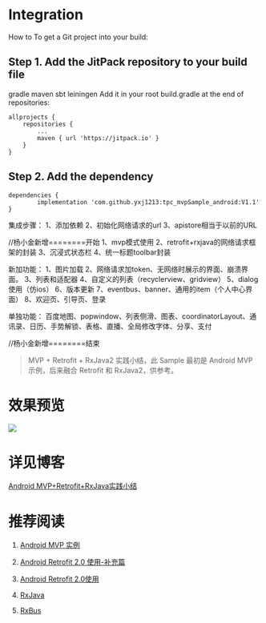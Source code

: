 Integration
====
How to
To get a Git project into your build:

Step 1. Add the JitPack repository to your build file
------- 

gradle
maven
sbt
leiningen
Add it in your root build.gradle at the end of repositories:

	allprojects {
		repositories {
			...
			maven { url 'https://jitpack.io' }
		}
	}
Step 2. Add the dependency
------- 

	dependencies {
	        implementation 'com.github.yxj1213:tpc_mvpSample_android:V1.1'
	}

集成步骤：
1、添加依赖
2、初始化网络请求的url
3、apistore相当于以前的URL


//杨小金新增========开始
1、mvp模式使用
2、retrofit+rxjava的网络请求框架的封装
3、沉浸式状态栏
4、统一标题toolbar封装


新加功能：
1、图片加载
2、网络请求加token、无网络时展示的界面、崩溃界面。
3、列表和适配器
4、自定义的列表（recyclerview、gridview）
5、dialog使用（仿ios）
6、版本更新
7、eventbus、banner、通用的item（个人中心界面）
8、欢迎页、引导页、登录


单独功能：
百度地图、popwindow、列表侧滑、图表、coordinatorLayout、通讯录、日历、手势解锁、表格、直播、全局修改字体、分享、支付

//杨小金新增========结束





> MVP + Retrofit + RxJava2 实践小结，此 Sample 最初是 Android MVP 示例，后来融合 Retrofit 和 RxJava2，供参考。


# 效果预览
![](http://7q5c2h.com1.z0.glb.clouddn.com/mvp_retrofit_rxjava.jpg)

# 详见博客
[Android MVP+Retrofit+RxJava实践小结](http://wuxiaolong.me/2016/06/12/mvpRetrofitRxjava/)

# 推荐阅读
1. [Android MVP 实例](http://wuxiaolong.me/2015/09/23/AndroidMVPSample/)

1. [Android Retrofit 2.0 使用-补充篇](http://wuxiaolong.me/2016/06/18/retrofits/)

1. [Android Retrofit 2.0使用](http://wuxiaolong.me/2016/01/15/retrofit/)

1. [RxJava](http://wuxiaolong.me/2016/01/18/rxjava/)

1. [RxBus](http://wuxiaolong.me/2016/04/07/rxbus/)


